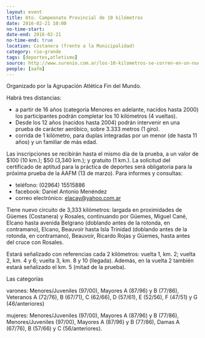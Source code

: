 ```yaml
---
layout: event 
title: 6to. Campeonato Provincial de 10 kilómetros
date: 2016-02-21 10:00
no-time-start: 
date-end: 2016-02-21
no-time-end: true
location: Costanera (frente a la Municipalidad)
category: rio-grande
tags: [deportes,atletismo]
source: http://www.surenio.com.ar/los-10-kilometros-se-corren-en-un-nuevo-circuito/
people: [aafm]
---
```


Organizado por la Agrupación Atlética Fin del Mundo.

Habrá tres distancias: 

- a partir de 16 años (categoría Menores en adelante, nacidos hasta 2000) los participantes podrán completar los 10 kilómetros (4 vueltas).
- Desde los 12 años (nacidos hasta 2004) podrán intervenir en una prueba de carácter aeróbico, sobre 3.333 metros (1 giro).
- corrida de 1 kilómetro, para duplas integradas por un menor (de hasta 11 años) y un familiar de más edad.

Las inscripciones se recibirán hasta el mismo día de la prueba, a un valor de $100 (10 km.); $50 (3,340 km.); y gratuito (1 km.). La solicitud del certificado de aptitud para la práctica de deportes será obligatoria para la próxima prueba de la AAFM (13 de marzo). Para informes y consultas: 

- teléfono: (02964) 15515886
- facebook: Daniel Antonio Menéndez
- correo electrónico: elacay@yahoo.com.ar

Tiene nuevo circuito de 3,333 kilómetros: largada en proximidades de Güemes (Costanera) y Rosales, continuando por Güemes, Miguel Cané, Elcano hasta avenida Belgrano (doblando antes de la rotonda, en contramano), Elcano, Beauvoir hasta Isla Trinidad (doblando antes de la rotonda, en contramano), Beauvoir, Ricardo Rojas y Güemes, hasta antes del cruce con Rosales.

Estará señalizado con referencias cada 2 kilómetros: vuelta 1, km. 2; vuelta 2, km. 4 y 6; vuelta 3, km. 8 y 10 (llegada). Además, en la vuelta 2 también estará señalizado el km. 5 (mitad de la prueba).


Las categorías

varones: Menores/Juveniles (97/00), Mayores A (87/96) y B (77/86), Veteranos A (72/76), B (67/71), C (62/66), D (57/61), E (52/56), F (47/51) y G (46/anteriores)

mujeres: Menores/Juveniles (97/00), Mayores A (87/96) y B (77/86), Menores/Juveniles (97/00), Mayores A (87/96) y B (77/86), Damas A (67/76), B (57/66) y C (56/anteriores).


